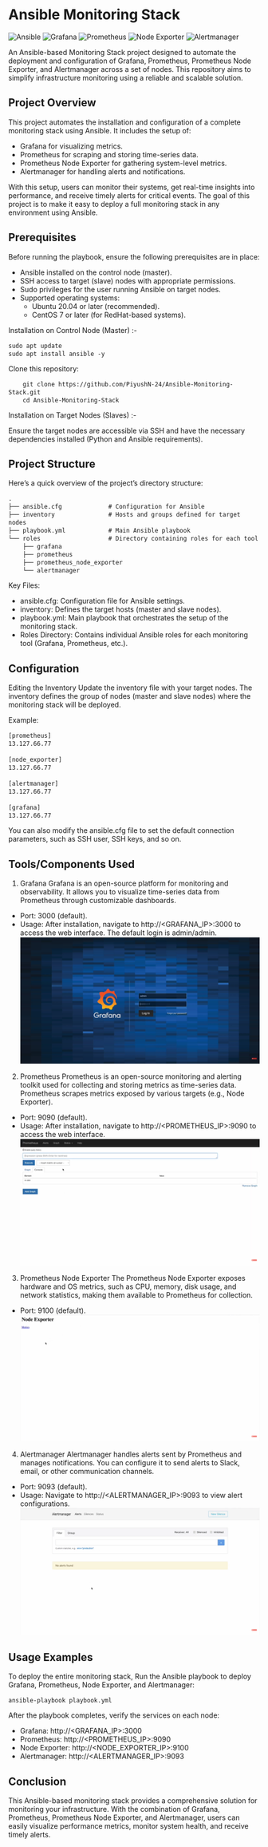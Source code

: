 # Ansible Monitoring Stack
![Ansible](https://img.shields.io/badge/Automation-Ansible-red?style=flat-square)
![Grafana](https://img.shields.io/badge/Monitoring-Grafana-orange?style=flat-square)
![Prometheus](https://img.shields.io/badge/Monitoring-Prometheus-brightgreen?style=flat-square)
![Node Exporter](https://img.shields.io/badge/Metrics-Node_Exporter-yellow?style=flat-square)
![Alertmanager](https://img.shields.io/badge/Alerts-Alertmanager-purple?style=flat-square)


An Ansible-based Monitoring Stack project designed to automate the deployment and configuration of Grafana, Prometheus, Prometheus Node Exporter, and Alertmanager across a set of nodes. This repository aims to simplify infrastructure monitoring using a reliable and scalable solution.

## Project Overview

This project automates the installation and configuration of a complete monitoring stack using Ansible. It includes the setup of:

- Grafana for visualizing metrics.
- Prometheus for scraping and storing time-series data.
- Prometheus Node Exporter for gathering system-level metrics.
- Alertmanager for handling alerts and notifications.

With this setup, users can monitor their systems, get real-time insights into performance, and receive timely alerts for critical events. The goal of this project is to make it easy to deploy a full monitoring stack in any environment using Ansible.

## Prerequisites

Before running the playbook, ensure the following prerequisites are in place:

-   Ansible installed on the control node (master).
-   SSH access to target (slave) nodes with appropriate permissions.
-   Sudo privileges for the user running Ansible on target nodes.
-   Supported operating systems:
      - Ubuntu 20.04 or later (recommended).
      - CentOS 7 or later (for RedHat-based systems).

Installation on Control Node (Master) :-
```
sudo apt update
sudo apt install ansible -y
```
Clone this repository:
```
    git clone https://github.com/PiyushN-24/Ansible-Monitoring-Stack.git
    cd Ansible-Monitoring-Stack
```

Installation on Target Nodes (Slaves) :-

Ensure the target nodes are accessible via SSH and have the necessary dependencies installed (Python and Ansible requirements).

## Project Structure

Here’s a quick overview of the project’s directory structure:
```
.
├── ansible.cfg             # Configuration for Ansible
├── inventory               # Hosts and groups defined for target nodes
├── playbook.yml            # Main Ansible playbook
└── roles                   # Directory containing roles for each tool
    ├── grafana
    ├── prometheus
    ├── prometheus_node_exporter
    └── alertmanager
```
Key Files:
- ansible.cfg: Configuration file for Ansible settings.
- inventory: Defines the target hosts (master and slave nodes).
- playbook.yml: Main playbook that orchestrates the setup of the monitoring stack.
- Roles Directory: Contains individual Ansible roles for each monitoring tool (Grafana, Prometheus, etc.).

## Configuration

Editing the Inventory
Update the inventory file with your target nodes. The inventory defines the group of nodes (master and slave nodes) where the monitoring stack will be deployed.

Example:
```
[prometheus]
13.127.66.77

[node_exporter]
13.127.66.77

[alertmanager]
13.127.66.77

[grafana]
13.127.66.77
```
You can also modify the ansible.cfg file to set the default connection parameters, such as SSH user, SSH keys, and so on.

## Tools/Components Used 

1) Grafana
Grafana is an open-source platform for monitoring and observability. It allows you to visualize time-series data from Prometheus through customizable dashboards.
- Port: 3000 (default).
- Usage: After installation, navigate to http://<GRAFANA_IP>:3000 to access the web interface. The default login is admin/admin.
![Grafana Dashboard](./images/Grafana.png)

2) Prometheus
Prometheus is an open-source monitoring and alerting toolkit used for collecting and storing metrics as time-series data. Prometheus scrapes metrics exposed by various targets (e.g., Node Exporter).
- Port: 9090 (default).
- Usage: After installation, navigate to http://<PROMETHEUS_IP>:9090 to access the web interface.
![Prometheus Dashboard](./images/Prometheus.png)

3) Prometheus Node Exporter
The Prometheus Node Exporter exposes hardware and OS metrics, such as CPU, memory, disk usage, and network statistics, making them available to Prometheus for collection.
- Port: 9100 (default).
![Prometheus Node Exporter Dashboard](./images/Prometheus_Node_Exporter.png)

4) Alertmanager
Alertmanager handles alerts sent by Prometheus and manages notifications. You can configure it to send alerts to Slack, email, or other communication channels.
- Port: 9093 (default).
- Usage: Navigate to http://<ALERTMANAGER_IP>:9093 to view alert configurations.
![Alertmanager Dashboard](./images/Alertmanager.png)

## Usage Examples 

To deploy the entire monitoring stack, Run the Ansible playbook to deploy Grafana, Prometheus, Node Exporter, and Alertmanager:
```
ansible-playbook playbook.yml
```
After the playbook completes, verify the services on each node:
-   Grafana: http://<GRAFANA_IP>:3000
-   Prometheus: http://<PROMETHEUS_IP>:9090
-   Node Exporter: http://<NODE_EXPORTER_IP>:9100
-   Alertmanager: http://<ALERTMANAGER_IP>:9093

## Conclusion

This Ansible-based monitoring stack provides a comprehensive solution for monitoring your infrastructure. With the combination of Grafana, Prometheus, Prometheus Node Exporter, and Alertmanager, users can easily visualize performance metrics, monitor system health, and receive timely alerts.
